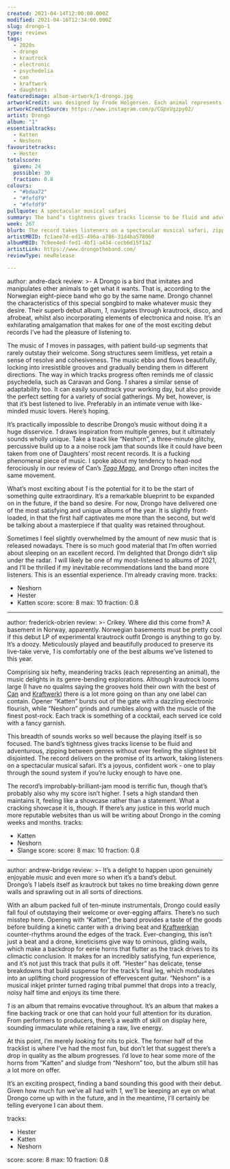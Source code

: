 ```yaml
---
created: 2021-04-14T12:00:00.000Z
modified: 2021-04-16T12:34:00.000Z
slug: drongo-1
type: reviews
tags:
  - 2020s
  - drongo
  - krautrock
  - electronic
  - psychedelia
  - can
  - kraftwerk
  - daughters
featuredimage: album-artwork/1-drongo.jpg
artworkCredit: was designed by Frode Holgersen. Each animal represents one of the tracks.
artworkCreditSource: https://www.instagram.com/p/CGpxVgzpy02/
artist: Drongo
album: "1"
essentialtracks:
  - Katten
  - Neshorn
favouritetracks:
  - Hester
totalscore:
  given: 24
  possible: 30
  fraction: 0.8
colours:
  - "#bdaa72"
  - "#fefdf9"
  - "#fefdf9"
pullquote: A spectacular musical safari
summary: The band’s tightness gives tracks license to be fluid and adventurous, zipping between genres without ever feeling the slightest bit disjointed. The record delivers on the promise of its artwork, taking listeners on a spectacular musical safari.
week: 267
blurb: The record takes listeners on a spectacular musical safari, zipping between genres without ever feeling the slightest bit disjointed.
artistMBID: fc1aee7d-ed15-496a-a786-31d4ba578060
albumMBID: 7c9ee4ed-fed1-4bf1-a434-cecb6d15f1a2
artistLink: https://www.drongotheband.com/
reviewType: newRelease

---
```

author: andre-dack
review: >-
  A Drongo is a bird that imitates and manipulates other animals to get what it wants. That is, according to the Norwegian eight-piece band who go by the same name. Drongo channel the characteristics of this special songbird to make whatever music they desire. Their superb debut album, _1_, navigates through krautrock, disco, and afrobeat, whilst also incorporating elements of electronica and noise. It’s an exhilarating amalgamation that makes for one of the most exciting debut records I’ve had the pleasure of listening to.

  The music of _1_ moves in passages, with patient build-up segments that rarely outstay their welcome. Song structures seem limitless, yet retain a sense of resolve and cohesiveness. The music ebbs and flows beautifully, locking into irresistible grooves and gradually bending them in different directions. The way in which tracks progress often reminds me of classic psychedelia, such as Caravan and Gong. _1_ shares a similar sense of adaptability too. It can easily soundtrack your working day, but also provide the perfect setting for a variety of social gatherings. My bet, however, is that it’s best listened to live. Preferably in an intimate venue with like-minded music lovers. Here’s hoping.

  It’s practically impossible to describe Drongo’s music without doing it a huge disservice. _1_ draws inspiration from multiple genres, but it ultimately sounds wholly unique. Take a track like “Neshorn”, a three-minute glitchy, percussive build up to a a noise rock jam that sounds like it could have been taken from one of Daughters’ most recent records. It is a fucking phenomenal piece of music. I spoke about my tendency to head-nod ferociously in our review of Can’s _[Tago Mago](/reviews/can-tago-mago/)_, and Drongo often incites the same movement.

  What’s most exciting about _1_ is the potential for it to be the start of something quite extraordinary. It’s a remarkable blueprint to be expanded on in the future, if the band so desire. For now, Drongo have delivered one of the most satisfying and unique albums of the year. It is slightly front-loaded, in that the first half captivates me more than the second, but we’d be talking about a masterpiece if that quality was retained throughout.

  Sometimes I feel slightly overwhelmed by the amount of new music that is released nowadays. There is so much good material that I’m often worried about sleeping on an excellent record. I’m delighted that Drongo didn’t slip under the radar. _1_ will likely be one of my most-listened to albums of 2021, and I’ll be thrilled if my inevitable recommendations land the band more listeners. This is an essential experience. I’m already craving more.
tracks:
  - Neshorn
  - Hester
  - Katten
score:
  score: 8
  max: 10
  fraction: 0.8

---
author: frederick-obrien
review: >-
  Crikey. Where did this come from? A basement in Norway, apparently. Norwegian basements must be pretty cool if this debut LP of experimental krautrock outfit Drongo is anything to go by. It’s a doozy. Meticulously played and beautifully produced to preserve its live-take verve, _1_ is comfortably one of the best albums we’ve listened to this year.

  Comprising six hefty, meandering tracks (each representing an animal), the music delights in its genre-bending explorations. Although krautrock looms large (I have no qualms saying the grooves hold their own with the best of [Can](/reviews/can-tago-mago/) and [Kraftwerk](/reviews/kraftwerk-the-man-machine/)) there is a lot more going on than any one label can contain. Opener “Katten” bursts out of the gate with a dazzling electronic flourish, while “Neshorn” grinds and rumbles along with the muscle of the finest post-rock. Each track is something of a cocktail, each served ice cold with a fancy garnish. 

  This breadth of sounds works so well because the playing itself is so focused. The band’s tightness gives tracks license to be fluid and adventurous, zipping between genres without ever feeling the slightest bit disjointed. The record delivers on the promise of its artwork, taking listeners on a spectacular musical safari. It’s a joyous, confident work - one to play through the sound system if you’re lucky enough to have one. 

  The record’s improbably-brilliant-jam mood is terrific fun, though that’s probably also why my score isn’t higher. _1_ sets a high standard then maintains it, feeling like a showcase rather than a statement. What a cracking showcase it is, though. If there’s any justice in this world much more reputable websites than us will be writing about Drongo in the coming weeks and months.
tracks:
  - Katten
  - Neshorn
  - Slange
score:
  score: 8
  max: 10
  fraction: 0.8

---
author: andrew-bridge
review: >-
  It’s a delight to happen upon genuinely enjoyable music and even more so when it’s a band’s debut. Drongo’s _1_ labels itself as krautrock but takes no time breaking down genre walls and sprawling out in all sorts of directions.

  With an album packed full of ten-minute instrumentals, Drongo could easily fall foul of outstaying their welcome or over-egging affairs. There’s no such misstep here. Opening with “Katten”, the band provides a taste of the goods before building a kinetic canter with a driving beat and [Kraftwerkian](/reviews/kraftwerk-the-man-machine/) counter-rhythms around the edges of the track. Ever-changing, this isn’t just a beat and a drone, kineticisms give way to ominous, gliding wails, which make a backdrop for eerie horns that flutter as the track drives to its climactic conclusion. It makes for an incredibly satisfying, fun experience, and it’s not just this track that pulls it off. “Hester” has delicate, tense breakdowns that build suspense for the track’s final leg, which modulates into an uplifting chord progression of effervescent guitar. “Neshorn” is a musical inkjet printer turned raging tribal pummel that drops into a treacly, noisy half time and enjoys its time there.

  _1_ is an album that remains evocative throughout. It’s an album that makes a fine backing track or one that can hold your full attention for its duration. From performers to producers, there’s a wealth of skill on display here, sounding immaculate while retaining a raw, live energy.

  At this point, I’m merely _looking_ for nits to pick. The former half of the tracklist is where I’ve had the most fun, but don’t let that suggest there’s a drop in quality as the album progresses. I’d love to hear some more of the horns from “Katten” and sludge from “Neshorn” too, but the album still has a lot more on offer.

  It’s an exciting prospect, finding a band sounding this good with their debut. Given how much fun we’ve all had with _1,_ we’ll be keeping an eye on what Drongo come up with in the future, and in the meantime, I’ll certainly be telling everyone I can about them.

tracks:
  - Hester
  - Katten
  - Neshorn

score:
  score: 8
  max: 10
  fraction: 0.8
